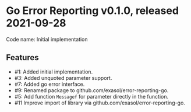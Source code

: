 # Go Error Reporting v0.1.0, released 2021-09-28

Code name: Initial implementation

## Features

* #1: Added initial implementation.
* #3: Added unquoted parameter support.
* #7: Added go error interface.
* #9: Renamed package to github.com/exasol/error-reporting-go.
* #5: Add function `Messagef` for parameter directly in the function.
* #11 Improve import of library via github.com/exasol/error-reporting-go.